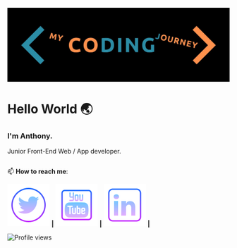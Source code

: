 ![banner]

# Hello World :earth_asia:



### I'm Anthony.

Junior Front-End Web / App developer.



```
```

 📫  **How to reach me**: 

![twitter][twit] **|** ![youtube][tube] **|** ![linkedin][linked] **|** 

[twitter]: https://www.twitter.com/mycodingjourne3
[twit]: /img/twitter.png
[linkedin]: https://www.linkedin.com/in/anthonyjmann87/
[linked]: /img/linkedin.png
[youtube]: https://www.youtube.com/channel/UCovfFTizfG9SdN4zCptsPzA?view_as=subscriber
[tube]: /img/youtube.png
[banner]: https://raw.githubusercontent.com/MrAjMann/MrAjMann/master/img/MyCodingJourney.jpeg


![Profile views](https://gpvc.arturio.dev/MrAjMann)
<!--
**MrAjMann/MrAjMann** is a ✨ _special_ ✨ repository because its `README.md` (this file) appears on your GitHub profile.

Here are some ideas to get you started:

- 🔭 I’m currently working on ...
- 🌱 I’m currently learning ...
- 👯 I’m looking to collaborate on ...
- 🤔 I’m looking for help with ...
- 💬 Ask me about ...
- 📫 How to reach me: ...
- 😄 Pronouns: ...
- ⚡ Fun fact: ...
-->
